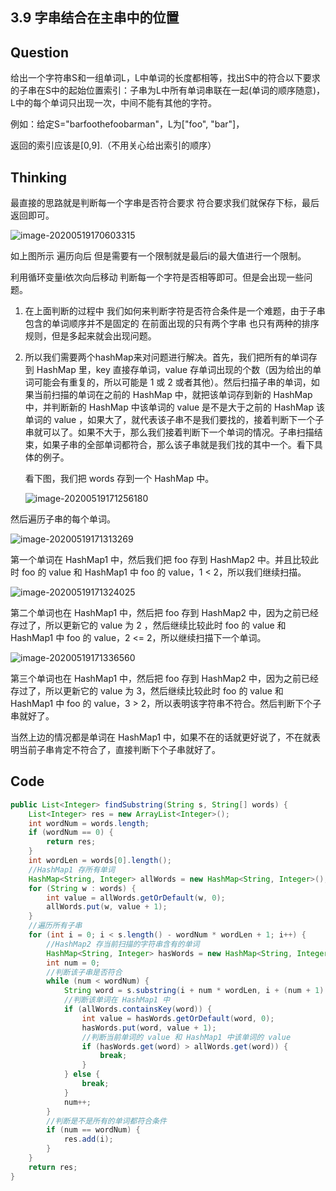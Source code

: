 ## 3.9 字串结合在主串中的位置



## Question

给出一个字符串S和一组单词L，L中单词的长度都相等，找出S中的符合以下要求的子串在S中的起始位置索引：子串为L中所有单词串联在一起(单词的顺序随意)，L中的每个单词只出现一次，中间不能有其他的字符。

例如：给定S="barfoothefoobarman"，L为["foo", "bar"]，

返回的索引应该是[0,9].（不用关心给出索引的顺序）

## Thinking

最直接的思路就是判断每一个字串是否符合要求 符合要求我们就保存下标，最后返回即可。

![image-20200519170603315](http://maycope.cn/images/image-20200519170603315.png)

如上图所示 遍历向后 但是需要有一个限制就是最后i的最大值进行一个限制。

利用循环变量i依次向后移动 判断每一个字符是否相等即可。但是会出现一些问题。

1. 在上面判断的过程中 我们如何来判断字符是否符合条件是一个难题，由于子串包含的单词顺序并不是固定的 在前面出现的只有两个字串 也只有两种的排序规则，但是多起来就会出现问题。

2. 所以我们需要两个hashMap来对问题进行解决。首先，我们把所有的单词存到 HashMap 里，key 直接存单词，value 存单词出现的个数（因为给出的单词可能会有重复的，所以可能是 1 或 2 或者其他）。然后扫描子串的单词，如果当前扫描的单词在之前的 HashMap 中，就把该单词存到新的 HashMap 中，并判断新的 HashMap 中该单词的 value 是不是大于之前的 HashMap 该单词的 value ，如果大了，就代表该子串不是我们要找的，接着判断下一个子串就可以了。如果不大于，那么我们接着判断下一个单词的情况。子串扫描结束，如果子串的全部单词都符合，那么该子串就是我们找的其中一个。看下具体的例子。

   看下图，我们把 words 存到一个 HashMap 中。

   ![image-20200519171256180](http://maycope.cn/images/image-20200519171256180.png)



然后遍历子串的每个单词。

![image-20200519171313269](http://maycope.cn/images/image-20200519171313269.png)

第一个单词在 HashMap1 中，然后我们把 foo 存到 HashMap2 中。并且比较此时 foo 的 value 和 HashMap1 中 foo 的 value，1 < 2，所以我们继续扫描。

![image-20200519171324025](http://maycope.cn/images/image-20200519171324025.png)

第二个单词也在 HashMap1 中，然后把 foo 存到 HashMap2 中，因为之前已经存过了，所以更新它的 value 为 2 ，然后继续比较此时 foo 的 value 和 HashMap1 中 foo 的 value，2 <= 2，所以继续扫描下一个单词。

![image-20200519171336560](http://maycope.cn/images/image-20200519171336560.png)

第三个单词也在 HashMap1 中，然后把 foo 存到 HashMap2 中，因为之前已经存过了，所以更新它的 value 为 3，然后继续比较此时 foo 的 value 和 HashMap1 中 foo 的 value，3 > 2，所以表明该字符串不符合。然后判断下个子串就好了。

当然上边的情况都是单词在 HashMap1 中，如果不在的话就更好说了，不在就表明当前子串肯定不符合了，直接判断下个子串就好了。



## Code

```java
public List<Integer> findSubstring(String s, String[] words) {
    List<Integer> res = new ArrayList<Integer>();
    int wordNum = words.length;
    if (wordNum == 0) {
        return res;
    }
    int wordLen = words[0].length();
    //HashMap1 存所有单词
    HashMap<String, Integer> allWords = new HashMap<String, Integer>();
    for (String w : words) {
        int value = allWords.getOrDefault(w, 0);
        allWords.put(w, value + 1);
    }
    //遍历所有子串
    for (int i = 0; i < s.length() - wordNum * wordLen + 1; i++) {
        //HashMap2 存当前扫描的字符串含有的单词
        HashMap<String, Integer> hasWords = new HashMap<String, Integer>();
        int num = 0;
        //判断该子串是否符合
        while (num < wordNum) {
            String word = s.substring(i + num * wordLen, i + (num + 1) * wordLen);
            //判断该单词在 HashMap1 中
            if (allWords.containsKey(word)) {
                int value = hasWords.getOrDefault(word, 0);
                hasWords.put(word, value + 1);
                //判断当前单词的 value 和 HashMap1 中该单词的 value
                if (hasWords.get(word) > allWords.get(word)) {
                    break;
                }
            } else {
                break;
            }
            num++;
        }
        //判断是不是所有的单词都符合条件
        if (num == wordNum) {
            res.add(i);
        }
    }
    return res;
}

```



